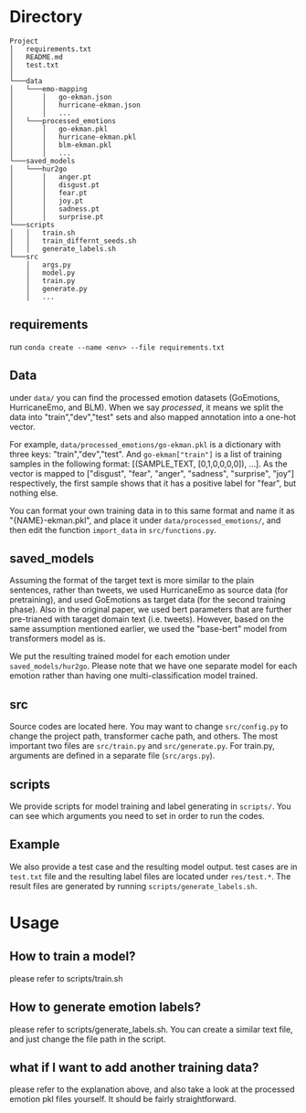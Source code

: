# Directory 
```
Project
│   requirements.txt
│   README.md
│   test.txt    
│
└───data
│   └───emo-mapping
│       │   go-ekman.json
│       │   hurricane-ekman.json
│       │   ...
│   └───processed_emotions
│       │   go-ekman.pkl
│       │   hurricane-ekman.pkl
│       │   blm-ekman.pkl
│       │   ...
└───saved_models
│   └───hur2go
│       │   anger.pt
│       │   disgust.pt
│       │   fear.pt
│       │   joy.pt
│       │   sadness.pt
│       │   surprise.pt
└───scripts
│   │   train.sh
│   │   train_differnt_seeds.sh
│   │   generate_labels.sh
└───src
    │   args.py
    │   model.py
    │   train.py
    │   generate.py
    │   ...
```

## requirements
run `conda create --name <env> --file requirements.txt`

## Data
under `data/` you can find the processed emotion datasets (GoEmotions, HurricaneEmo, and BLM).
When we say *processed*, it means we split the data into "train","dev","test" sets and also mapped annotation into a one-hot vector.

For example, `data/processed_emotions/go-ekman.pkl` is a dictionary with three keys: "train","dev","test". And `go-ekman["train"]` is a list of training samples in the following format: [(SAMPLE_TEXT, [0,1,0,0,0,0]), ...]. As the vector is mapped to ["disgust", "fear", "anger", "sadness", "surprise", "joy"] respectively, the first sample shows that it has a positive label for "fear", but nothing else. 

You can format your own training data in to this same format and name it as "{NAME}-ekman.pkl", and place it under `data/processed_emotions/`, and then edit the function `import_data` in `src/functions.py`.

## saved_models
Assuming the format of the target text is more similar to the plain sentences, rather than tweets, we used HurricaneEmo as source data (for pretraining), and used GoEmotions as target data (for the second training phase). Also in the original paper, we used bert parameters that are further pre-trianed with taraget domain text (i.e. tweets). However, based on the same assumption mentioned earlier, we used the "base-bert" model from transformers model as is.

We put the resulting trained model for each emotion under `saved_models/hur2go`. Please note that we have one separate model for each emotion rather than having one multi-classification model trained. 

## src
Source codes are located here. You may want to change `src/config.py` to change the project path, transformer cache path, and others.
The most important two files are `src/train.py` and `src/generate.py`. For train.py, arguments are defined in a separate file (`src/args.py`).

## scripts
We provide scripts for model training and label generating in `scripts/`. You can see which arguments you need to set in order to run the codes.

## Example
We also provide a test case and the resulting model output. test cases are in `test.txt` file and the resulting label files are located under `res/test.*`. 
The result files are generated by running `scripts/generate_labels.sh`. 

# Usage

## How to train a model?

please refer to scripts/train.sh

## How to generate emotion labels?

please refer to scripts/generate_labels.sh. You can create a similar text file, and just change the file path in the script.

## what if I want to add another training data?

please refer to the explanation above, and also take a look at the processed emotion pkl files yourself. It should be fairly straightforward. 